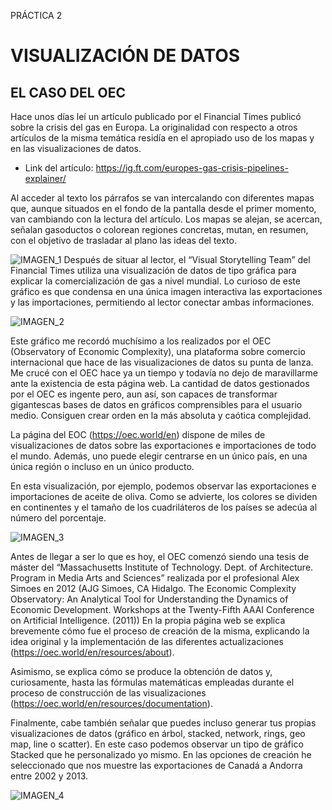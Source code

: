  PRÁCTICA 2

# VISUALIZACIÓN DE DATOS

## EL CASO DEL OEC

Hace unos días leí un artículo publicado por el Financial Times publicó sobre la crisis del gas en Europa. La originalidad con respecto a otros artículos de la misma temática residía en el apropiado uso de los mapas y en las visualizaciones de datos. 

-	Link del artículo: https://ig.ft.com/europes-gas-crisis-pipelines-explainer/

Al acceder al texto los párrafos se van intercalando con diferentes mapas que, aunque situados en el fondo de la pantalla desde el primer momento, van cambiando con la lectura del artículo. Los mapas se alejan, se acercan, señalan gasoductos o colorean regiones concretas, mutan, en resumen, con el objetivo de trasladar al plano las ideas del texto.

![IMAGEN_1](https://user-images.githubusercontent.com/90325763/142302402-d118b3cc-2845-48ee-a52f-27da9fc3f61d.png)
Después de situar al lector, el “Visual Storytelling Team” del Financial Times utiliza una visualización de datos de tipo gráfica para explicar la comercialización de gas a nivel mundial. Lo curioso de este gráfico es que condensa en una única imagen interactiva las exportaciones y las importaciones, permitiendo al lector conectar ambas informaciones. 

![IMAGEN_2](https://user-images.githubusercontent.com/90325763/142302405-828bb6b3-6e21-4547-8cf4-54c2d92bf365.png) 
 
Este gráfico me recordó muchísimo a los realizados por el OEC (Observatory of Economic Complexity), una plataforma sobre comercio internacional que hace de las visualizaciones de datos su punta de lanza. Me crucé con el OEC hace ya un tiempo y todavía no dejo de maravillarme ante la existencia de esta página web. La cantidad de datos gestionados por el OEC es ingente pero, aun así, son capaces de transformar gigantescas bases de datos en gráficos comprensibles para el usuario medio. Consiguen crear orden en la más absoluta y caótica complejidad.

La página del EOC (https://oec.world/en) dispone de miles de visualizaciones de datos sobre las exportaciones e importaciones de todo el mundo. Además, uno puede elegir centrarse en un único país, en una única región o incluso en un único producto.
 
En esta visualización, por ejemplo, podemos observar las exportaciones e importaciones de aceite de oliva. Como se advierte, los colores se dividen en continentes y el tamaño de los cuadriláteros de los países se adecúa al número del porcentaje.

![IMAGEN_3](https://user-images.githubusercontent.com/90325763/142302413-55066c6a-8f25-47e4-b750-1aca55984e09.png)

Antes de llegar a ser lo que es hoy, el OEC comenzó siendo una tesis de máster del “Massachusetts Institute of Technology. Dept. of Architecture. Program in Media Arts and Sciences” realizada por el profesional Alex Simoes en 2012 (AJG Simoes, CA Hidalgo. The Economic Complexity Observatory: An Analytical Tool for Understanding the Dynamics of Economic Development. Workshops at the Twenty-Fifth AAAI Conference on Artificial Intelligence. (2011)) En la propia página web  se explica brevemente cómo fue el proceso de creación de la misma, explicando la idea original y la implementación de las diferentes actualizaciones (https://oec.world/en/resources/about). 

Asimismo, se explica cómo se produce la obtención de datos y, curiosamente, hasta las fórmulas matemáticas empleadas durante el proceso de construcción de las visualizaciones (https://oec.world/en/resources/documentation).

Finalmente, cabe también señalar que puedes incluso generar tus propias visualizaciones de datos (gráfico en árbol, stacked, network, rings, geo map, line o scatter). En este caso podemos observar un tipo de gráfico Stacked que he personalizado yo mismo. En las opciones de creación he seleccionado que nos muestre las exportaciones de Canadá a Andorra entre 2002 y 2013.

![IMAGEN_4](https://user-images.githubusercontent.com/90325763/142302417-870d07ac-c568-4653-9e03-5a8c5cba14b4.png)
